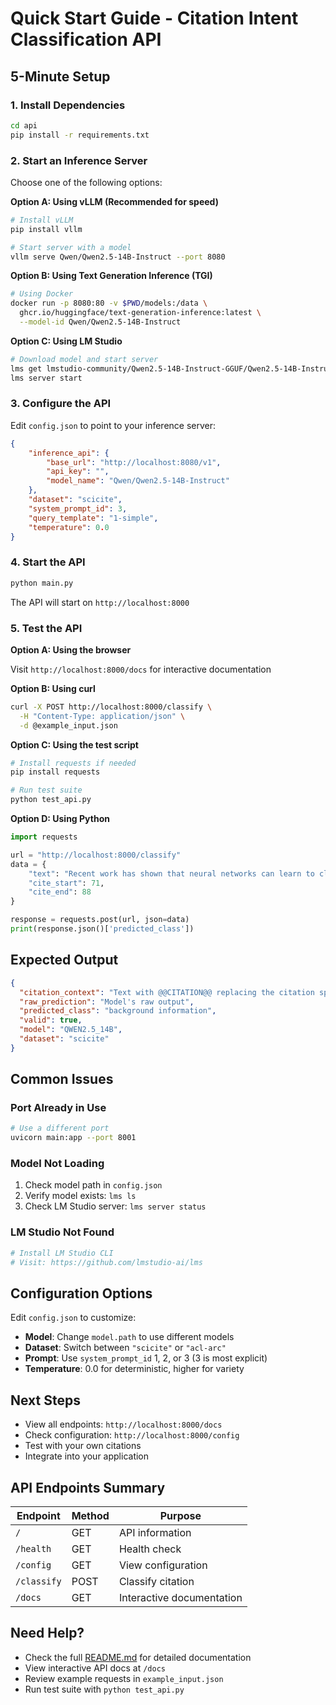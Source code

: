 # Quick Start Guide - Citation Intent Classification API

## 5-Minute Setup

### 1. Install Dependencies

```bash
cd api
pip install -r requirements.txt
```

### 2. Start an Inference Server

Choose one of the following options:

**Option A: Using vLLM (Recommended for speed)**

```bash
# Install vLLM
pip install vllm

# Start server with a model
vllm serve Qwen/Qwen2.5-14B-Instruct --port 8080
```

**Option B: Using Text Generation Inference (TGI)**

```bash
# Using Docker
docker run -p 8080:80 -v $PWD/models:/data \
  ghcr.io/huggingface/text-generation-inference:latest \
  --model-id Qwen/Qwen2.5-14B-Instruct
```

**Option C: Using LM Studio**

```bash
# Download model and start server
lms get lmstudio-community/Qwen2.5-14B-Instruct-GGUF/Qwen2.5-14B-Instruct-Q8_0.gguf
lms server start
```

### 3. Configure the API

Edit `config.json` to point to your inference server:

```json
{
    "inference_api": {
        "base_url": "http://localhost:8080/v1",
        "api_key": "",
        "model_name": "Qwen/Qwen2.5-14B-Instruct"
    },
    "dataset": "scicite",
    "system_prompt_id": 3,
    "query_template": "1-simple",
    "temperature": 0.0
}
```

### 4. Start the API

```bash
python main.py
```

The API will start on `http://localhost:8000`

### 5. Test the API

**Option A: Using the browser**

Visit `http://localhost:8000/docs` for interactive documentation

**Option B: Using curl**

```bash
curl -X POST http://localhost:8000/classify \
  -H "Content-Type: application/json" \
  -d @example_input.json
```

**Option C: Using the test script**

```bash
# Install requests if needed
pip install requests

# Run test suite
python test_api.py
```

**Option D: Using Python**

```python
import requests

url = "http://localhost:8000/classify"
data = {
    "text": "Recent work has shown that neural networks can learn to classify images (Smith et al., 2020).",
    "cite_start": 71,
    "cite_end": 88
}

response = requests.post(url, json=data)
print(response.json()['predicted_class'])
```

## Expected Output

```json
{
  "citation_context": "Text with @@CITATION@@ replacing the citation span",
  "raw_prediction": "Model's raw output",
  "predicted_class": "background information",
  "valid": true,
  "model": "QWEN2.5_14B",
  "dataset": "scicite"
}
```

## Common Issues

### Port Already in Use

```bash
# Use a different port
uvicorn main:app --port 8001
```

### Model Not Loading

1. Check model path in `config.json`
2. Verify model exists: `lms ls`
3. Check LM Studio server: `lms server status`

### LM Studio Not Found

```bash
# Install LM Studio CLI
# Visit: https://github.com/lmstudio-ai/lms
```

## Configuration Options

Edit `config.json` to customize:

- **Model**: Change `model.path` to use different models
- **Dataset**: Switch between `"scicite"` or `"acl-arc"`
- **Prompt**: Use `system_prompt_id` 1, 2, or 3 (3 is most explicit)
- **Temperature**: 0.0 for deterministic, higher for variety

## Next Steps

- View all endpoints: `http://localhost:8000/docs`
- Check configuration: `http://localhost:8000/config`
- Test with your own citations
- Integrate into your application

## API Endpoints Summary

| Endpoint | Method | Purpose |
|----------|--------|---------|
| `/` | GET | API information |
| `/health` | GET | Health check |
| `/config` | GET | View configuration |
| `/classify` | POST | Classify citation |
| `/docs` | GET | Interactive documentation |

## Need Help?

- Check the full [README.md](README.md) for detailed documentation
- View interactive API docs at `/docs`
- Review example requests in `example_input.json`
- Run test suite with `python test_api.py`
